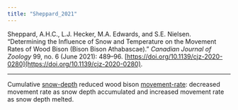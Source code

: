 ```yaml
---
title: "Sheppard_2021"
---
```


Sheppard, A.H.C., L.J. Hecker, M.A. Edwards, and S.E. Nielsen. “Determining the Influence of Snow and Temperature on the Movement Rates of Wood Bison (Bison Bison Athabascae).” _Canadian Journal of Zoology_ 99, no. 6 (June 2021): 489–96. [https://doi.org/10.1139/cjz-2020-0280](https://doi.org/10.1139/cjz-2020-0280).

---

Cumulative [snow-depth](../topics/snow-depth.md) reduced wood bison [movement-rate](../topics/movement-rate.md): decreased movement rate as snow depth accumulated and increased movement rate as snow depth melted. 